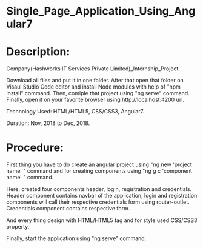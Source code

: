 # Single_Page_Application_Using_Angular7
# Description:

Company(Hashworks IT Services Private Limited)_Internship_Project.

Download all files and put it in one folder. After that open that folder on Visaul Studio Code editor and install Node modules with help of "npm install" command. Then, comiple that project using "ng serve" command. Finally, open it on your favorite browser using http://localhost:4200 url.

Technology Used: HTML/HTML5, CSS/CSS3, Angular7.

Duration: Nov, 2018 to Dec, 2018.

# Procedure:

First thing you have to do create an angular project using "ng new 'project name' " command and for creating components using "ng g c 'component name' " command. 

Here, created four components header, login, registration and credentials. Header component contains navbar of the application, login and registration components will call their respective credentials form using router-outlet. Credentials component contains respective form.

And every thing design with HTML/HTML5 tag and for style used CSS/CSS3 property.

Finally, start the application using "ng serve" command.
